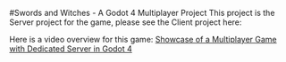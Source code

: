#Swords and Witches - A Godot 4 Multiplayer Project
This project is the Server project for the game, please see the Client project here: 

Here is a video overview for this game: [Showcase of a Multiplayer Game with Dedicated Server in Godot 4](https://www.youtube.com/watch?v=zszz2skKUz4&lc=UgzDu0GG66_xkAw8Jz14AaABAg)
